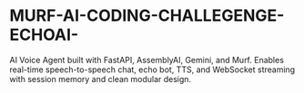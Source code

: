 # MURF-AI-CODING-CHALLEGENGE-ECHOAI-
AI Voice Agent built with FastAPI, AssemblyAI, Gemini, and Murf. Enables real-time speech-to-speech chat, echo bot, TTS, and WebSocket streaming with session memory and clean modular design.
